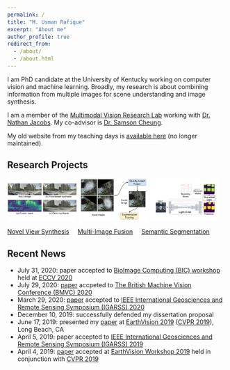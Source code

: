 ```yaml
---
permalink: /
title: "M. Usman Rafique"
excerpt: "About me"
author_profile: true
redirect_from: 
  - /about/
  - /about.html
---
```

I am PhD candidate at the University of Kentucky working on computer vision and machine learning. Broadly, my research is about combining information from multiple images for scene understanding and image synthesis.

I am a member of the [Multimodal Vision Research Lab](http://mvrl.cs.uky.edu/) working with [Dr. Nathan Jacobs](https://jacobsn.github.io/). My co-advisor is [Dr. Samson Cheung](https://sites.google.com/view/dr-cheung).

My old website from my teaching days is [available here](https://sites.google.com/site/mtsengg/) (no longer maintained).

## Research Projects

<img src="/images/GAF_teaser.jpg" alt="GAF" width="160"/>  <img src="/images/fusion_teaser.png" alt="Fusion" width="160"/> <img src="/images/Segmentation_teaser.jpg" alt="Segmentation" width="160"/>

[Novel View Synthesis](http://urafique.com/gaf/) &nbsp; &nbsp; [Multi-Image Fusion](http://urafique.com/publication/2019-Fusion-CVPRW) &nbsp; &nbsp; [Semantic Segmentation](http://urafique.com/publication/weak-seg)


## Recent News

* July 31, 2020: paper accepted to [BioImage Computing (BIC) workshop](https://www.bioimagecomputing.com/) held at [ECCV 2020](https://eccv2020.eu/)
* July 29, 2020: [paper](http://urafique.com/gaf/) accpeted to [The British Machine Vision Conference (BMVC) 2020](https://bmvc2020.github.io/)
* March 29, 2020: [paper](http://urafique.com/cloud20/) accepted to [IEEE International Geosciences and Remote Sensing Symposium (IGARSS) 2020](https://igarss2020.org/)
* December 10, 2019: successfully defended my dissertation proposal 
* June 17, 2019: presented my [paper](http://urafique.com/publication/2019-Fusion-CVPRW) at [EarthVision 2019](https://www.grss-ieee.org/earthvision2019/) ([CVPR 2019](http://cvpr2019.thecvf.com/)), Long Beach, CA
* April 5, 2019: paper accepted to [IEEE International Geosciences and Remote Sensing Symposium (IGARSS) 2019](https://igarss2019.org/Default.asp)
* April 4, 2019: [paper](http://urafique.com/publication/2019-Fusion-CVPRW) accepted at [EarthVision Workshop 2019](https://www.grss-ieee.org/earthvision2019/) held in conjunction with [CVPR 2019](http://cvpr2019.thecvf.com/)
